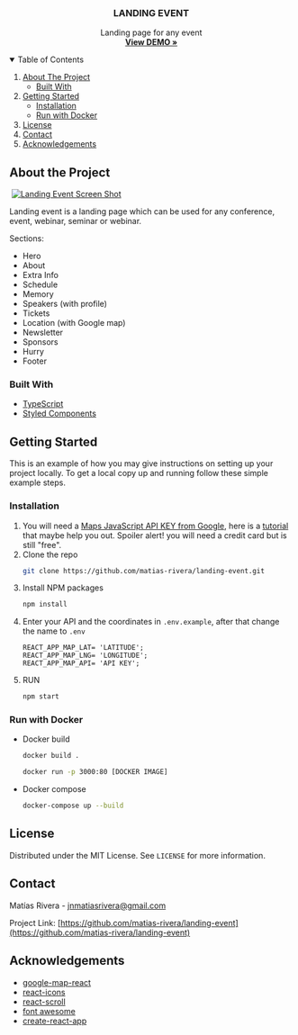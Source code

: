 <!-- PROJECT LOGO -->
<br />
<p align="center">

  <h3 align="center">LANDING EVENT</h3>

  <p align="center">
    Landing page for any event
    <br />
    <a href="https://agitated-mahavira-3e6dcf.netlify.app/"><strong>View DEMO »</strong></a>
    <br />
  </p>
</p>


<!-- TABLE OF CONTENTS -->
<details open="open">
  <summary>Table of Contents</summary>
  <ol>
    <li>
      <a href="#about-the-project">About The Project</a>
      <ul>
        <li><a href="#built-with">Built With</a></li>
      </ul>
    </li>
    <li>
      <a href="#getting-started">Getting Started</a>
      <ul>
         <li><a href="#installation">Installation</a></li>
        <li><a href="#run-with-docker">Run with Docker</a></li>
      </ul>
    </li>
    <li><a href="#license">License</a></li>
    <li><a href="#contact">Contact</a></li>
    <li><a href="#acknowledgements">Acknowledgements</a></li>
  </ol>
</details>

<!-- ABOUT THE PROJECT -->
## About the Project

![]()
[![Landing Event Screen Shot](https://i.ibb.co/tPX3ss2/SOFTWARE-XXI-1.png)](https://agitated-mahavira-3e6dcf.netlify.app)

Landing event is a landing page which can be used for any conference, event, webinar, seminar or webinar.

Sections:
* Hero
* About
* Extra Info
* Schedule
* Memory
* Speakers (with profile)
* Tickets
* Location (with Google map)
* Newsletter
* Sponsors
* Hurry
* Footer

### Built With

* [TypeScript](https://github.com/microsoft/TypeScript)
* [Styled Components](https://github.com/styled-components/styled-components)


<!-- GETTING STARTED -->
## Getting Started

This is an example of how you may give instructions on setting up your project locally.
To get a local copy up and running follow these simple example steps.


### Installation

1. You will need a [Maps JavaScript API KEY from Google](https://developers.google.com/maps/documentation/javascript/overview), here is a [tutorial](https://www.youtube.com/watch?v=eq7FV9GRpzI) that maybe help you out. Spoiler alert! you will need a credit card but is still "free".
2. Clone the repo
   ```sh
   git clone https://github.com/matias-rivera/landing-event.git
   ```
3. Install NPM packages
   ```sh
   npm install
   ```
4. Enter your API and the coordinates in `.env.example`, after that change the name to `.env`
   ```JS
   REACT_APP_MAP_LAT= 'LATITUDE';
   REACT_APP_MAP_LNG= 'LONGITUDE';
   REACT_APP_MAP_API= 'API KEY';
   ```
5. RUN 
   ```sh
   npm start
   ```

### Run with Docker


* Docker build
   ```sh
   docker build .
   ```
    ```sh
   docker run -p 3000:80 [DOCKER IMAGE]
   ```
   
* Docker compose
   ```sh
   docker-compose up --build
   ```


<!-- LICENSE -->
## License

Distributed under the MIT License. See `LICENSE` for more information.



<!-- CONTACT -->
## Contact

Matías Rivera - jnmatiasrivera@gmail.com

Project Link: [https://github.com/matias-rivera/landing-event](https://github.com/matias-rivera/landing-event)



<!-- ACKNOWLEDGEMENTS -->
## Acknowledgements
* [google-map-react](https://github.com/google-map-react/google-map-react)
* [react-icons](https://react-icons.github.io/react-icons/)
* [react-scroll](https://github.com/fisshy/react-scroll)
* [font awesome](https://fontawesome.com)
* [create-react-app](https://github.com/facebook/create-react-app)
